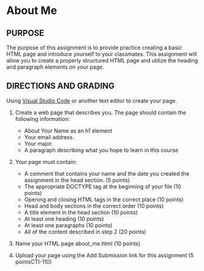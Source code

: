 # About Me

## PURPOSE

The purpose of this assignment is to provide practice creating a basic HTML page and introduce yourself to your classmates. This assignment will allow you to create a properly structured HTML page and utilize the heading and paragraph elements on your page.

## DIRECTIONS AND GRADING

 Using [Visual Studio Code](https://code.visualstudio.com) or another text editor to create your page.

1. Create a web page that describes you. The page should contain the following information:
    * About Your Name as an h1 element
    * Your email address.
    * Your major.
    * A paragraph describing what you hope to learn in this course

2. Your page must contain:
    * A comment that contains your name and the date you created the assignment in the head section. (5 points)
    * The appropriate DOCTYPE tag at the beginning of your file (10 points)
    * Opening and closing HTML tags in the correct place (10 points)
    * Head and body sections in the correct order (10 points)
    * A title element in the head section (10 points)
    * At least one heading (10 points)
    * At least one paragraphs (10 points)
    * All of the content described in step 2 (20 points)
3. Name your HTML page about_me.html (10 points)
4. Upload your page using the Add Submission link for this assignment (5 pointsCTI-110)
